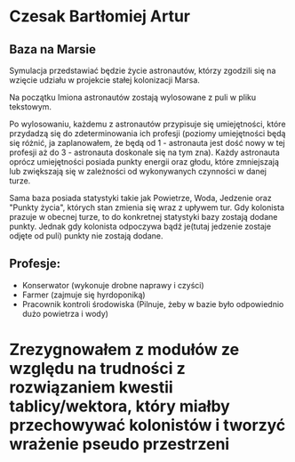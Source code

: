 # Czesak Bartłomiej Artur
## Baza na Marsie

Symulacja przedstawiać będzie życie astronautów, którzy zgodzili się na wzięcie udziału w projekcie stałej kolonizacji Marsa.

Na początku Imiona astronautów zostają wylosowane z puli w pliku tekstowym. 

Po wylosowaniu, każdemu z astronautów przypisuje się umiejętności, które przydadzą się do zdeterminowania ich profesji (poziomy umiejętności będą się różnić, ja zaplanowałem, że będą od 1 - astronauta jest dość nowy w tej profesji aż do 3 - astronauta doskonale się na tym zna). Każdy astronauta oprócz umiejętności posiada punkty energii oraz głodu, które zmniejszają lub zwiększają się w zależności od wykonywanych czynności w danej turze. 

Sama baza posiada statystyki takie jak Powietrze, Woda, Jedzenie oraz "Punkty życia", których stan zmienia się wraz z upływem tur. Gdy kolonista prazuje w obecnej turze, to do konkretnej statystyki bazy zostają dodane punkty. Jednak gdy kolonista odpoczywa bądź je(tutaj jedzenie zostaje odjęte od puli) punkty nie zostają dodane.
	

## Profesje:
- Konserwator (wykonuje drobne naprawy i czyści)
- Farmer (zajmuje się hyrdoponiką)
- Pracownik kontroli środowiska (Pilnuje, żeby w bazie było odpowiednio dużo powietrza i wody)

# Zrezygnowałem z modułów ze względu na trudności z rozwiązaniem kwestii tablicy/wektora, który miałby przechowywać kolonistów i tworzyć wrażenie pseudo przestrzeni

